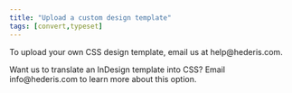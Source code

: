```yaml
---
title: "Upload a custom design template"
tags: [convert,typeset]
---
```

 
<html><body><section data-type="chapter" class="hsecchapter" data-hederis-type="hsecchapter" id="custom-design-templates" data-pi-attrs="id: custom-design-templates; data-tags: convert,typeset;" role="doc-chapter" data-tags="convert,typeset" data-author-name=" " data-book-title=" " title="Upload a custom design template"><p class="hblkp" data-hederis-type="hblkp" id="pp46xfyOw">To upload your own CSS design template, email us at help@hederis.com.</p><p class="hblkp" data-hederis-type="hblkp" id="pdflkK9qg">Want us to translate an InDesign template into CSS? Email info@hederis.com to learn more about this option.</p></section></body></html>
